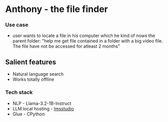 # Anthony - the file finder
### Use case
* user wants to locate a file in his computer which he kind of nows the parent folder: "help me get file contained in a folder with a big video file. The file have not be accessed for atleast 2 months"

## Salient features
* Natural language search
* Works totally offline

### Tech stack
* NLP - Llama-3.2-1B-Instruct
* LLM local hosting - [lmsstudio](https://lmstudio.ai/)
* Glue - CPython
